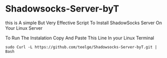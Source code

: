 # Shadowsocks-Server-byT
this is A simple But Very Effective Script To Install ShadowSocks Server On Your Linux Server

To Run The Instalation Copy And Paste This Line In your Linux Terminal 
```
sudo Curl -L https://github.com/teelge/Shadowsocks-Server-byT.git | Bash
```
